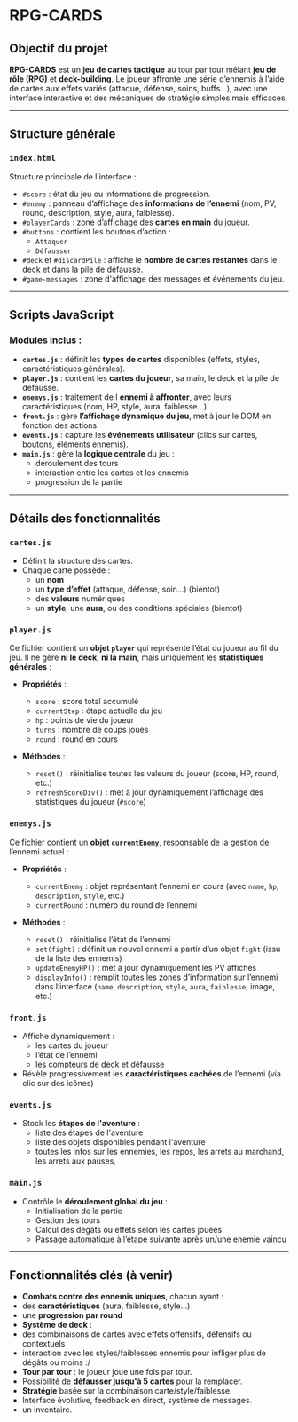 #  RPG-CARDS

##  Objectif du projet

**RPG-CARDS** est un **jeu de cartes tactique** au tour par tour mêlant **jeu de rôle (RPG)** et **deck-building**. Le joueur affronte une série d’ennemis à l’aide de cartes aux effets variés (attaque, défense, soins, buffs...), avec une interface interactive et des mécaniques de stratégie simples mais efficaces.

---

##  Structure générale

### `index.html`

Structure principale de l’interface :

- `#score` : état du jeu ou informations de progression.
- `#enemy` : panneau d’affichage des **informations de l’ennemi** (nom, PV, round, description, style, aura, faiblesse).
- `#playerCards` : zone d’affichage des **cartes en main** du joueur.
- `#buttons` : contient les boutons d’action :
  - `Attaquer`
  - `Défausser`
- `#deck` et `#discardPile` : affiche le **nombre de cartes restantes** dans le deck et dans la pile de défausse.
- `#game-messages` : zone d'affichage des messages et événements du jeu.

---

##  Scripts JavaScript

### Modules inclus :

- **`cartes.js`** : définit les **types de cartes** disponibles (effets, styles, caractéristiques générales).
- **`player.js`** : contient les **cartes du joueur**, sa main, le deck et la pile de défausse.
- **`enemys.js`** : traitement de  l **ennemi à affronter**, avec leurs caractéristiques (nom, HP, style, aura, faiblesse…).
- **`front.js`** : gère **l’affichage dynamique du jeu**, met à jour le DOM en fonction des actions.
- **`events.js`** : capture les **événements utilisateur** (clics sur cartes, boutons, éléments ennemis).
- **`main.js`** : gère la **logique centrale** du jeu :
  - déroulement des tours
  - interaction entre les cartes et les ennemis
  - progression de la partie

---

##  Détails des fonctionnalités

###  `cartes.js`

- Définit la structure des cartes.
- Chaque carte possède :
  - un **nom**
  - un **type d’effet** (attaque, défense, soin…) (bientot)
  - des **valeurs** numériques
  - un **style**, une **aura**, ou des conditions spéciales (bientot)

###  `player.js`

Ce fichier contient un **objet `player`** qui représente l’état du joueur au fil du jeu. Il ne gère **ni le deck**, **ni la main**, mais uniquement les **statistiques générales** :

- **Propriétés** :
  - `score` : score total accumulé
  - `currentStep` : étape actuelle du jeu
  - `hp` : points de vie du joueur
  - `turns` : nombre de coups joués
  - `round` : round en cours

- **Méthodes** :
  - `reset()` : réinitialise toutes les valeurs du joueur (score, HP, round, etc.)
  - `refreshScoreDiv()` : met à jour dynamiquement l’affichage des statistiques du joueur (`#score`)

###  `enemys.js`

Ce fichier contient un **objet `currentEnemy`**, responsable de la gestion de l’ennemi actuel :

- **Propriétés** :
  - `currentEnemy` : objet représentant l’ennemi en cours (avec `name`, `hp`, `description`, `style`, etc.)
  - `currentRound` : numéro du round de l’ennemi

- **Méthodes** :
  - `reset()` : réinitialise l’état de l’ennemi
  - `set(fight)` : définit un nouvel ennemi à partir d’un objet `fight` (issu de la liste des ennemis)
  - `updateEnemyHP()` : met à jour dynamiquement les PV affichés
  - `displayInfo()` : remplit toutes les zones d’information sur l’ennemi dans l’interface (`name`, `description`, `style`, `aura`, `faiblesse`, image, etc.)

###  `front.js`

- Affiche dynamiquement :
  - les cartes du joueur
  - l’état de l’ennemi
  - les compteurs de deck et défausse
- Révèle progressivement les **caractéristiques cachées** de l’ennemi (via clic sur des icônes)

###  `events.js`

- Stock les **étapes de l'aventure** :
  - liste des étapes de l'aventure
  - liste des objets disponibles pendant l'aventure
  - toutes les infos sur les ennemies, les repos, les arrets au marchand, les arrets aux pauses,

###  `main.js`

- Contrôle le **déroulement global du jeu** :
  - Initialisation de la partie
  - Gestion des tours
  - Calcul des dégâts ou effets selon les cartes jouées
  - Passage automatique à l’étape suivante après un/une enemie vaincu

---

##  Fonctionnalités clés (à venir)

-  **Combats contre des ennemis uniques**, chacun ayant :
  - des **caractéristiques** (aura, faiblesse, style…)
  - une **progression par round**
-  **Système de deck** :
  - des combinaisons de cartes avec effets offensifs, défensifs ou contextuels
  - interaction avec les styles/faiblesses ennemis pour infliger plus de dégâts ou moins :/
-  **Tour par tour** : le joueur joue une fois par tour.
-  Possibilité de **défausser jusqu'à 5 cartes** pour la remplacer.
-  **Stratégie** basée sur la combinaison carte/style/faiblesse.
-  Interface évolutive, feedback en direct, système de messages.
-  un inventaire.